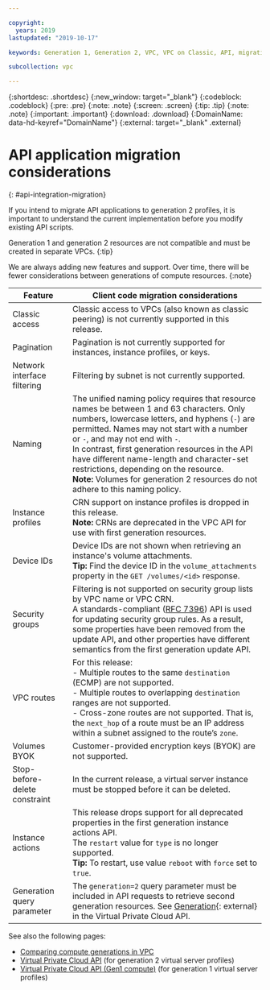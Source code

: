 ```yaml
---

copyright:
  years: 2019
lastupdated: "2019-10-17"

keywords: Generation 1, Generation 2, VPC, VPC on Classic, API, migration, integration, application

subcollection: vpc

---
```


<!-- Common attributes used in the template are defined as follows: -->
{:shortdesc: .shortdesc}
{:new_window: target="_blank"}
{:codeblock: .codeblock}
{:pre: .pre}
{:note: .note}
{:screen: .screen}
{:tip: .tip}
{:note: .note}
{:important: .important}
{:download: .download}
{:DomainName: data-hd-keyref="DomainName"}
{:external: target="_blank" .external}

# API application migration considerations
{: #api-integration-migration}

If you intend to migrate API applications to generation 2 profiles, it is important to understand the current implementation before you modify existing API scripts. 

Generation 1 and generation 2 resources are not compatible and must be created in separate VPCs.
{:tip}

We are always adding new features and support. Over time, there will be fewer considerations between generations of compute resources.
{:note}

| Feature | Client code migration considerations  | 
|-----------------|-------------|
|Classic access | Classic access to VPCs (also known as classic peering) is not currently supported in this release.| 
|Pagination | Pagination is not currently supported for instances, instance profiles, or keys.| 
|Network interface filtering | Filtering by subnet is not currently supported. | 
|Naming | The unified naming policy requires that resource names be between 1 and 63 characters. Only numbers, lowercase letters, and hyphens (`-`) are permitted.  Names may not start with a number or `-`, and may not end with `-`. <br> In contrast, first generation resources in the API have different name-length and character-set restrictions, depending on the resource.<br> **Note:** Volumes for generation 2 resources do not adhere to this naming policy. | 
|Instance profiles | CRN support on instance profiles is dropped in this release. <br> **Note:** CRNs are deprecated in the VPC API for use with first generation resources. | 
|Device IDs | Device IDs are not shown when retrieving an instance's volume attachments. <br> **Tip:** Find the device ID in the `volume_attachments` property in the  `GET /volumes/<id>` response.| 
|Security groups | Filtering is not supported on security group lists by VPC name or VPC CRN. <br> A standards-compliant ([RFC 7396](https://tools.ietf.org/html/rfc7396)) API is used for updating security group rules. As a result, some properties have been removed from the update API, and other properties have different semantics from the first generation update API.| 
|VPC routes | For this release:<br> - Multiple routes to the same `destination` (ECMP) are not supported. <br> - Multiple routes to overlapping `destination` ranges are not supported. <br> - Cross-zone routes are not supported. That is, the `next_hop` of a route must be an IP address within a subnet assigned to the route’s `zone`.| 
|Volumes BYOK  | Customer-provided encryption keys (BYOK) are not supported.| 
|Stop-before-delete constraint | In the current release, a virtual server instance must be stopped before it can be deleted.| 
| Instance actions | This release drops support for all deprecated properties in the first generation instance actions API. <br>The `restart` value for `type` is no longer supported.<br> **Tip:** To restart, use value `reboot` with `force` set to `true`. |
|Generation query parameter| The `generation=2` query parameter must be included in API requests to retrieve second generation resources. See [Generation](https://{DomainName}/apidocs/vpc#api-generation-parameter){: external} in the Virtual Private Cloud API.|


See also the following pages:
* [Comparing compute generations in VPC](/docs/overview?topic=overview-compare-vpc-vpcoc)
* [Virtual Private Cloud API](/apidocs/vpc) (for generation 2 virtual server profiles)
* [Virtual Private Cloud API (Gen1 compute)](/apidocs/vpc-on-classic) (for generation 1 virtual server profiles)
